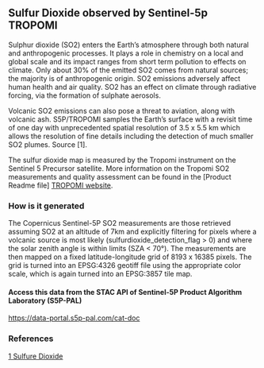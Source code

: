 ## Sulfur Dioxide observed by Sentinel-5p TROPOMI

Sulphur dioxide (SO2) enters the Earth’s atmosphere through both natural and anthropogenic processes. It plays a role in chemistry on a local and global scale and its impact ranges from short term pollution to effects on climate. Only about 30% of the emitted SO2 comes from natural sources; the majority is of anthropogenic origin. SO2 emissions adversely affect human health and air quality. SO2 has an effect on climate through radiative forcing, via the formation of sulphate aerosols. 

Volcanic SO2 emissions can also pose a threat to aviation, along with volcanic ash. S5P/TROPOMI samples the Earth’s surface with a revisit time of one day with unprecedented spatial resolution of 3.5 x 5.5 km which allows the resolution of fine details including the detection of much smaller SO2 plumes. Source [1].

The sulfur dioxide map is measured by the Tropomi instrument on the Sentinel 5 Precursor satellite. More information on the Tropomi SO2 measurements and quality assessment can be found in the [Product Readme file] [TROPOMI website](http://www.tropomi.eu/data-products/sulphur-dioxide).

### How is it generated
The Copernicus Sentinel-5P SO2 measurements are those retrieved assuming SO2 at an altitude of 7km and explicitly filtering for pixels where a volcanic source is most likely (sulfurdioxide_detection_flag > 0) and where the solar zenith angle is within limits (SZA < 70°). The measurements are then mapped on a fixed latitude-longitude grid of 8193 x 16385 pixels. The grid is turned into an EPSG:4326 geotiff file using the appropriate color scale, which is again turned into an EPSG:3857 tile map.


#### Access this data from the STAC API of Sentinel-5P Product Algorithm Laboratory (S5P-PAL) 

https://data-portal.s5p-pal.com/cat-doc


### References
[1 Sulfure Dioxide](http://www.tropomi.eu/data-products/sulphur-dioxide)
